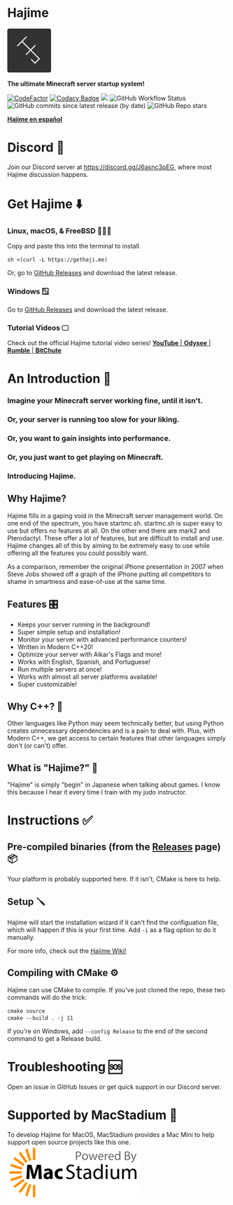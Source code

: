 # Hajime 
<img src="HJ.png" alt="Hajime logo" width="100"/>

**The ultimate Minecraft server startup system!**

[![CodeFactor](https://www.codefactor.io/repository/github/slackadays/hajime/badge)](https://www.codefactor.io/repository/github/slackadays/hajime)
[![Codacy Badge](https://app.codacy.com/project/badge/Grade/18effdc4e4ca4d62ae5d160314f6f200)](https://www.codacy.com/gh/Slackadays/Hajime/dashboard?utm_source=github.com&amp;utm_medium=referral&amp;utm_content=Slackadays/Hajime&amp;utm_campaign=Badge_Grade)
![](https://tokei.rs/b1/github/Slackadays/Hajime?category=lines)
![GitHub Workflow Status](https://img.shields.io/github/workflow/status/Slackadays/Hajime/CI)
![GitHub commits since latest release (by date)](https://img.shields.io/github/commits-since/slackadays/hajime/latest)
![GitHub Repo stars](https://img.shields.io/github/stars/slackadays/hajime?style=social)

[**Hajime en español**](README_es.md)

# Discord 💬
Join our Discord server at https://discord.gg/J6asnc3pEG, where most Hajime discussion happens.

# Get Hajime ⬇️
### Linux, macOS, & FreeBSD 🐧🍎👿
Copy and paste this into the terminal to install.
```
sh <(curl -L https://gethaji.me)
```
Or, go to [GitHub Releases](https://github.com/Slackadays/Hajime/releases/) and download the latest release.
### Windows 🪟
Go to [GitHub Releases](https://github.com/Slackadays/Hajime/releases/) and download the latest release.
### Tutorial Videos 🖵
Check out the official Hajime tutorial video series!
[**YouTube** | ](https://www.youtube.com/channel/UC0DeCW6yXXVr9DJctJVo7wg)
[**Odysee** | ](https://odysee.com/@TheHajimeProject)
[**Rumble** | ](https://rumble.com/user/TheHajimeProject)
[**BitChute** ](https://www.bitchute.com/channel/DyRXhLP4Ghxd/)

# An Introduction 👋

### Imagine your Minecraft server working fine, until it isn't. 

### Or, your server is running too slow for your liking. 

### Or, you want to gain insights into performance. 

### Or, you just want to get playing on Minecraft.

### Introducing Hajime.

## Why Hajime?

Hajime fills in a gaping void in the Minecraft server management world. On one end of the spectrum, you have startmc.sh. startmc.sh is super easy to use but offers no features at all. On the other end there are mark2 and Pterodactyl. These offer a lot of features, but are difficult to install and use. Hajime changes all of this by aiming to be extremely easy to use while offering all the features you could possibly want. 

As a comparison, remember the original iPhone presentation in 2007 when Steve Jobs showed off a graph of the iPhone putting all competitors to shame in smartness and ease-of-use at the same time.

## Features 🎛️
- Keeps your server running in the background!
- Super simple setup and installation!
- Monitor your server with advanced performance counters!
- Written in Modern C++20!
- Optimize your server with Aikar's Flags and more!
- Works with English, Spanish, and Portuguese!
- Run multiple servers at once!
- Works with almost all server platforms available!
- Super customizable!

## Why C++? 🤷
Other languages like Python may seem technically better, but using Python creates unnecessary dependencies and is a pain to deal with. Plus, with Modern C++, we get access to certain features that other languages simply don't (or can't) offer.

## What is "Hajime?" 🙋
"Hajime" is simply "begin" in Japanese when talking about games. I know this because I hear it every time I train with my judo instructor.

# Instructions ✅

## Pre-compiled binaries (from the [Releases](https://github.com/Slackadays/Hajime/releases) page) 📦
Your platform is probably supported here. If it isn't, CMake is here to help.

## Setup 🪛
Hajime will start the installation wizard if it can't find the configuation file, which will happen if this is your first time. Add `-i` as a flag option to do it manually.

For more info, check out the [Hajime Wiki!](https://github.com/Slackadays/Hajime/wiki)

## Compiling with CMake ⚙️
Hajime can use CMake to compile. If you've just cloned the repo, these two commands will do the trick:
```
cmake source
cmake --build . -j 11
```
If you're on Windows, add `--config Release` to the end of the second command to get a Release build.
   
# Troubleshooting 🆘
Open an issue in GitHub Issues or get quick support in our Discord server.

# Supported by MacStadium 🍎
To develop Hajime for MacOS, MacStadium provides a Mac Mini to help support open source projects like this one.
<img src="MacStadium-developerlogo.png" alt="Hajime logo" width="300px"/>
